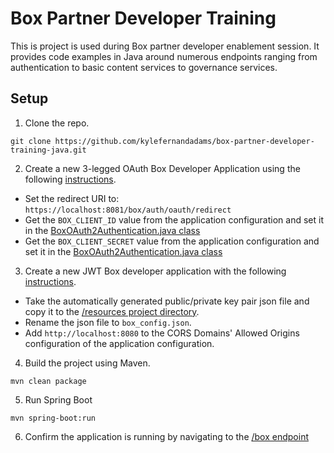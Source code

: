 Box Partner Developer Training
=====================================
This is project is used during Box partner developer enablement session. It provides code examples in Java around numerous endpoints ranging from authentication to basic content services to governance services.


Setup
-------------------------
1) Clone the repo.
```
git clone https://github.com/kylefernandadams/box-partner-developer-training-java.git
```
2) Create a new 3-legged OAuth Box Developer Application using the following [instructions](https://developer.box.com/docs/setting-up-an-oauth-app).
  * Set the redirect URI to: `https://localhost:8081/box/auth/oauth/redirect`
  * Get the `BOX_CLIENT_ID` value from the application configuration and set it in the [BoxOAuth2Authentication.java class](/src/main/com/box/developer/training/exercise1/BoxOAuth2Authentication.java#L18)
  * Get the `BOX_CLIENT_SECRET` value from the application configuration and set it in the [BoxOAuth2Authentication.java class](/src/main/com/box/developer/training/exercise1/BoxOAuth2Authentication.java#L19)
3) Create a new JWT Box developer application with the following [instructions](https://developer.box.com/docs/setting-up-a-jwt-app).
  * Take the automatically generated public/private key pair json file and copy it to the [/resources project directory](/src/resources).
  * Rename the json file to `box_config.json`.
  * Add `http://localhost:8080` to the CORS Domains' Allowed Origins configuration of the application configuration.
4) Build the project using Maven.
```
mvn clean package
```
5) Run Spring Boot
```
mvn spring-boot:run
```
6) Confirm the application is running by navigating to the [/box endpoint](http://localhost:8081/box)

